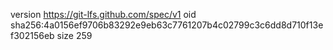 version https://git-lfs.github.com/spec/v1
oid sha256:4a0156ef9706b83292e9eb63c7761207b4c02799c3c6dd8d710f13ef302156eb
size 259
